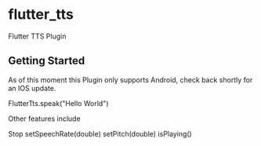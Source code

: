 # flutter_tts

Flutter TTS Plugin

## Getting Started

As of this moment this Plugin only supports Android, check back shortly for an IOS update.

FlutterTts.speak("Hello World")

Other features include

Stop
setSpeechRate(double)
setPitch(double)
isPlaying()